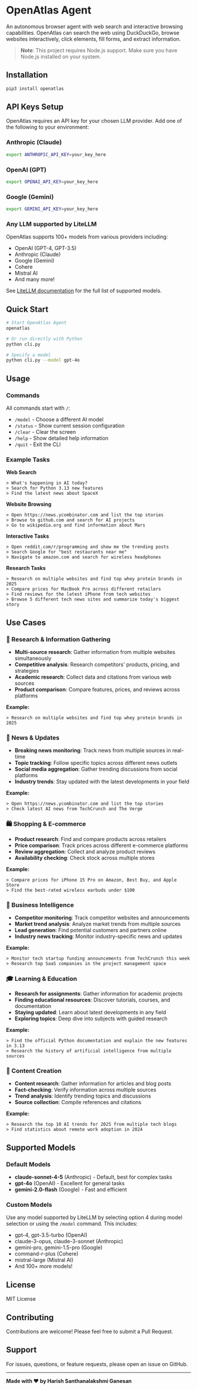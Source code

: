 # OpenAtlas Agent

An autonomous browser agent with web search and interactive browsing capabilities. OpenAtlas can search the web using DuckDuckGo, browse websites interactively, click elements, fill forms, and extract information.

> **Note**: This project requires Node.js support. Make sure you have Node.js installed on your system.

## Installation

```bash
pip3 install openatlas
```

## API Keys Setup

OpenAtlas requires an API key for your chosen LLM provider. Add one of the following to your environment:

### Anthropic (Claude)
```bash
export ANTHROPIC_API_KEY=your_key_here
```

### OpenAI (GPT)
```bash
export OPENAI_API_KEY=your_key_here
```

### Google (Gemini)
```bash
export GEMINI_API_KEY=your_key_here
```

### Any LLM supported by LiteLLM
OpenAtlas supports 100+ models from various providers including:
- OpenAI (GPT-4, GPT-3.5)
- Anthropic (Claude)
- Google (Gemini)
- Cohere
- Mistral AI
- And many more!

See [LiteLLM documentation](https://docs.litellm.ai/docs/) for the full list of supported models.

## Quick Start

```bash
# Start OpenAtlas Agent
openatlas

# Or run directly with Python
python cli.py

# Specify a model
python cli.py --model gpt-4o
```

## Usage

### Commands

All commands start with `/`:

- `/model` - Choose a different AI model
- `/status` - Show current session configuration
- `/clear` - Clear the screen
- `/help` - Show detailed help information
- `/quit` - Exit the CLI

### Example Tasks

**Web Search**
```
> What's happening in AI today?
> Search for Python 3.13 new features
> Find the latest news about SpaceX
```

**Website Browsing**
```
> Open https://news.ycombinator.com and list the top stories
> Browse to github.com and search for AI projects
> Go to wikipedia.org and find information about Mars
```

**Interactive Tasks**
```
> Open reddit.com/r/programming and show me the trending posts
> Search Google for "best restaurants near me"
> Navigate to amazon.com and search for wireless headphones
```

**Research Tasks**
```
> Research on multiple websites and find top whey protein brands in 2025
> Compare prices for MacBook Pro across different retailers
> Find reviews for the latest iPhone from tech websites
> Browse 5 different tech news sites and summarize today's biggest story
```

## Use Cases

### 🔬 Research & Information Gathering
- **Multi-source research**: Gather information from multiple websites simultaneously
- **Competitive analysis**: Research competitors' products, pricing, and strategies
- **Academic research**: Collect data and citations from various web sources
- **Product comparison**: Compare features, prices, and reviews across platforms

**Example:**
```
> Research on multiple websites and find top whey protein brands in 2025
```

### 📰 News & Updates
- **Breaking news monitoring**: Track news from multiple sources in real-time
- **Topic tracking**: Follow specific topics across different news outlets
- **Social media aggregation**: Gather trending discussions from social platforms
- **Industry trends**: Stay updated with the latest developments in your field

**Example:**
```
> Open https://news.ycombinator.com and list the top stories
> Check latest AI news from TechCrunch and The Verge
```

### 🛍️ Shopping & E-commerce
- **Product research**: Find and compare products across retailers
- **Price comparison**: Track prices across different e-commerce platforms
- **Review aggregation**: Collect and analyze product reviews
- **Availability checking**: Check stock across multiple stores

**Example:**
```
> Compare prices for iPhone 15 Pro on Amazon, Best Buy, and Apple Store
> Find the best-rated wireless earbuds under $100
```

### 💼 Business Intelligence
- **Competitor monitoring**: Track competitor websites and announcements
- **Market trend analysis**: Analyze market trends from multiple sources
- **Lead generation**: Find potential customers and partners online
- **Industry news tracking**: Monitor industry-specific news and updates

**Example:**
```
> Monitor tech startup funding announcements from TechCrunch this week
> Research top SaaS companies in the project management space
```

### 🎓 Learning & Education
- **Research for assignments**: Gather information for academic projects
- **Finding educational resources**: Discover tutorials, courses, and documentation
- **Staying updated**: Learn about latest developments in any field
- **Exploring topics**: Deep dive into subjects with guided research

**Example:**
```
> Find the official Python documentation and explain the new features in 3.13
> Research the history of artificial intelligence from multiple sources
```

### 🎯 Content Creation
- **Content research**: Gather information for articles and blog posts
- **Fact-checking**: Verify information across multiple sources
- **Trend analysis**: Identify trending topics and discussions
- **Source collection**: Compile references and citations

**Example:**
```
> Research the top 10 AI trends for 2025 from multiple tech blogs
> Find statistics about remote work adoption in 2024
```

## Supported Models

### Default Models
- **claude-sonnet-4-5** (Anthropic) - Default, best for complex tasks
- **gpt-4o** (OpenAI) - Excellent for general tasks
- **gemini-2.0-flash** (Google) - Fast and efficient

### Custom Models
Use any model supported by LiteLLM by selecting option 4 during model selection or using the `/model` command. This includes:
- gpt-4, gpt-3.5-turbo (OpenAI)
- claude-3-opus, claude-3-sonnet (Anthropic)
- gemini-pro, gemini-1.5-pro (Google)
- command-r-plus (Cohere)
- mistral-large (Mistral AI)
- And 100+ more models!

## License

MIT License

## Contributing

Contributions are welcome! Please feel free to submit a Pull Request.

## Support

For issues, questions, or feature requests, please open an issue on GitHub.

---

**Made with ❤️ by Harish Santhanalakshmi Ganesan**
